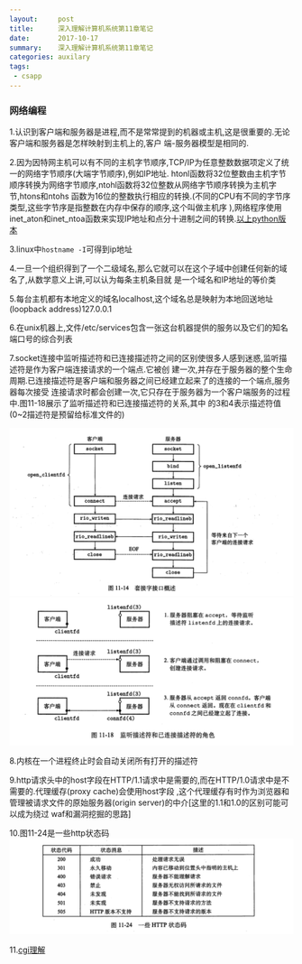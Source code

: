 ```yaml
---
layout:     post
title:      深入理解计算机系统第11章笔记
date:       2017-10-17
summary:    深入理解计算机系统第11章笔记
categories: auxilary
tags:
 - csapp
---
```


### 网络编程

1.认识到客户端和服务器是进程,而不是常常提到的机器或主机,这是很重要的.无论客户端和服务器是怎样映射到主机上的,客户
端-服务器模型是相同的.

2.因为因特网主机可以有不同的主机字节顺序,TCP/IP为任意整数数据项定义了统一的网络字节顺序(大端字节顺序),例如IP地址.
htonl函数将32位整数由主机字节顺序转换为网络字节顺序,ntohl函数将32位整数从网络字节顺序转换为主机字节,htons和ntohs
函数为16位的整数执行相应的转换.(不同的CPU有不同的字节序类型,这些字节序是指整数在内存中保存的顺序,这个叫做主机序
),网络程序使用inet_aton和inet_ntoa函数来实现IP地址和点分十进制之间的转换.[以上python版本][1]

3.linux中`hostname -I`可得到ip地址

4.一旦一个组织得到了一个二级域名,那么它就可以在这个子域中创建任何新的域名了,从数学意义上讲,可以认为每条主机条目就
是一个域名和IP地址的等价类

5.每台主机都有本地定义的域名localhost,这个域名总是映射为本地回送地址(loopback address)127.0.0.1

6.在unix机器上,文件/etc/services包含一张这台机器提供的服务以及它们的知名端口号的综合列表

7.socket连接中监听描述符和已连接描述符之间的区别使很多人感到迷惑,监听描述符是作为客户端连接请求的一个端点.它被创
建一次,并存在于服务器的整个生命周期.已连接描述符是客户端和服务器之间已经建立起来了的连接的一个端点,服务器每次接受
连接请求时都会创建一次,它只存在于服务器为一个客户端服务的过程中.图11-18展示了监听描述符和已连接描述符的关系,其中
的3和4表示描述符值(0~2描述符是预留给标准文件的)

<img src="https://raw.githubusercontent.com/3xp10it/pic/master/csapp11-1.png">
<img src="https://raw.githubusercontent.com/3xp10it/pic/master/csapp11-2.png">

8.内核在一个进程终止时会自动关闭所有打开的描述符

9.http请求头中的host字段在HTTP/1.1请求中是需要的,而在HTTP/1.0请求中是不需要的.代理缓存(proxy cache)会使用host字段
,这个代理缓存有时作为浏览器和管理被请求文件的原始服务器(origin server)的中介[这里的1.1和1.0的区别可能可以成为绕过
waf和漏洞挖掘的思路]

10.图11-24是一些http状态码
<img src="https://raw.githubusercontent.com/3xp10it/pic/master/csapp11-3.png">

11.[cgi理解][2]


[1]: http://blog.csdn.net/fan_hai_ping/article/details/8435140
[2]: https://www.awaimai.com/371.html
